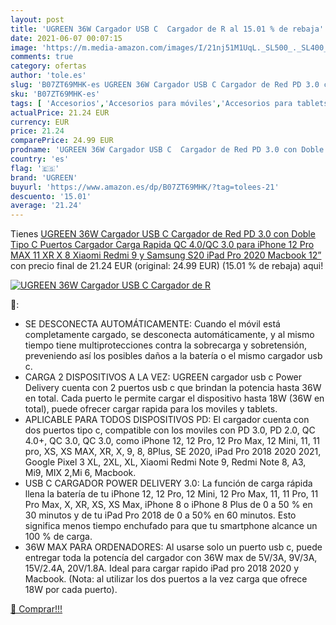 ```yaml
---
layout: post
title: 'UGREEN 36W Cargador USB C  Cargador de R al 15.01 % de rebaja'
date: 2021-06-07 00:07:15
image: 'https://m.media-amazon.com/images/I/21nj51M1UqL._SL500_._SL400_.jpg'
comments: true
category: ofertas
author: 'tole.es'
slug: 'B07ZT69MHK-es UGREEN 36W Cargador USB C Cargador de Red PD 3.0 con Doble...'
sku: 'B07ZT69MHK-es'
tags: [ 'Accesorios','Accesorios para móviles','Accesorios para tablets','Cargadores de móvil de red','Cargadores para móviles','Cargadores y adaptadores para tablets','Comunicación móvil y accesorios','Electrónica','Informática','ipad','iphone','ugreen', ]
actualPrice: 21.24 EUR
currency: EUR
price: 21.24
comparePrice: 24.99 EUR
prodname: 'UGREEN 36W Cargador USB C  Cargador de Red PD 3.0 con Doble Tipo C Puertos  Cargador Carga Rapida QC 4.0/QC 3.0 para iPhone 12 Pro MAX 11 XR X 8 Xiaomi Redmi 9 y Samsung S20 iPad Pro 2020 Macbook 12”'
country: 'es'
flag: '🇪🇸'
brand: 'UGREEN'
buyurl: 'https://www.amazon.es/dp/B07ZT69MHK/?tag=tolees-21'
descuento: '15.01'
average: '21.24'
---
```


Tienes [UGREEN 36W Cargador USB C  Cargador de Red PD 3.0 con Doble Tipo C Puertos  Cargador Carga Rapida QC 4.0/QC 3.0 para iPhone 12 Pro MAX 11 XR X 8 Xiaomi Redmi 9 y Samsung S20 iPad Pro 2020 Macbook 12”](https://www.amazon.es/dp/B07ZT69MHK/?tag=tolees-21) con precio final de  21.24 EUR (original: 24.99 EUR) (15.01 %  de rebaja) aqui!

[![UGREEN 36W Cargador USB C  Cargador de R](https://m.media-amazon.com/images/I/21nj51M1UqL._SL500_._SL400_.jpg)](https://www.amazon.es/dp/B07ZT69MHK/?tag=tolees-21)

🔎:

- SE DESCONECTA AUTOMÁTICAMENTE: Cuando el móvil está completamente cargado, se desconecta automáticamente, y al mismo tiempo tiene multiprotecciones contra la sobrecarga y sobretensión, preveniendo así los posibles daños a la batería o el mismo cargador usb c.
- CARGA 2 DISPOSITIVOS A LA VEZ: UGREEN cargador usb c Power Delivery cuenta con 2 puertos usb c que brindan la potencia hasta 36W en total. Cada puerto le permite cargar el dispositivo hasta 18W (36W en total), puede ofrecer cargar rapida para los moviles y tablets.
- APLICABLE PARA TODOS DISPOSITIVOS PD: El cargador cuenta con dos puertos tipo c, compatible con los moviles con PD 3.0, PD 2.0, QC 4.0+, QC 3.0, QC 3.0, como iPhone 12, 12 Pro, 12 Pro Max, 12 Mini, 11, 11 pro, XS, XS MAX, XR, X, 9, 8, 8Plus, SE 2020, iPad Pro 2018 2020 2021, Google Pixel 3 XL, 2XL, XL, Xiaomi Redmi Note 9, Redmi Note 8, A3, Mi9, MIX 2,Mi 6, Macbook.
- USB C CARGADOR POWER DELIVERY 3.0: La función de carga rápida llena la batería de tu iPhone 12, 12 Pro, 12 Mini, 12 Pro Max, 11, 11 Pro, 11 Pro Max, X, XR, XS, XS Max, iPhone 8 o iPhone 8 Plus de 0 a 50 % en 30 minutos y de tu iPad Pro 2018 de 0 a 50% en 60 minutos. Esto significa menos tiempo enchufado para que tu smartphone alcance un 100 % de carga.
- 36W MAX PARA ORDENADORES: Al usarse solo un puerto usb c, puede entregar toda la potencía del cargador con 36W max de 5V/3A, 9V/3A, 15V/2.4A, 20V/1.8A. Ideal para cargar rapido iPad pro 2018 2020 y Macbook. (Nota: al utilizar los dos puertos a la vez carga que ofrece 18W por cada puerto).

[🛒 Comprar!!!](https://www.amazon.es/dp/B07ZT69MHK/?tag=tolees-21)
